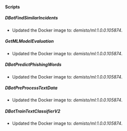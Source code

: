 
#### Scripts

##### DBotFindSimilarIncidents

- Updated the Docker image to: *demisto/ml:1.0.0.105874*.

##### GetMLModelEvaluation

- Updated the Docker image to: *demisto/ml:1.0.0.105874*.

##### DBotPredictPhishingWords

- Updated the Docker image to: *demisto/ml:1.0.0.105874*.

##### DBotPreProcessTextData

- Updated the Docker image to: *demisto/ml:1.0.0.105874*.

##### DBotTrainTextClassifierV2

- Updated the Docker image to: *demisto/ml:1.0.0.105874*.
